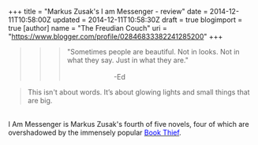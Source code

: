 +++
title = "Markus Zusak's I am Messenger - review"
date = 2014-12-11T10:58:00Z
updated = 2014-12-11T10:58:30Z
draft = true
blogimport = true 
[author]
	name = "The Freudian Couch"
	uri = "https://www.blogger.com/profile/02846833382241285200"
+++

<div dir="ltr" style="text-align: left;" trbidi="on">
<blockquote class="tr_bq">
<blockquote class="tr_bq">
<blockquote class="tr_bq">
"Sometimes people are beautiful. Not in looks. Not in what they say. Just in what they are." &nbsp; &nbsp; &nbsp; &nbsp; &nbsp; &nbsp; &nbsp; &nbsp; &nbsp; &nbsp; &nbsp; &nbsp; &nbsp; &nbsp; &nbsp; &nbsp; &nbsp; &nbsp; &nbsp; &nbsp; &nbsp; &nbsp; &nbsp; &nbsp; &nbsp; &nbsp; &nbsp; &nbsp; &nbsp; &nbsp; &nbsp; &nbsp; &nbsp; &nbsp; &nbsp; &nbsp; &nbsp; &nbsp; &nbsp; &nbsp; &nbsp; &nbsp; &nbsp; &nbsp; &nbsp; &nbsp; &nbsp; &nbsp; &nbsp; &nbsp; &nbsp; &nbsp; &nbsp; &nbsp; &nbsp; &nbsp; &nbsp; &nbsp; &nbsp; &nbsp; &nbsp; &nbsp; &nbsp; &nbsp; &nbsp; &nbsp; &nbsp; &nbsp; &nbsp; &nbsp; &nbsp; &nbsp; &nbsp; &nbsp; &nbsp; &nbsp; &nbsp; &nbsp; -Ed</blockquote>
</blockquote>
</blockquote>
<div class="MsoNormal" style="margin-bottom: .0001pt; margin-bottom: 0cm;">
<o:p></o:p></div>
<blockquote class="tr_bq">
This isn't
about words. It’s about glowing lights and small things that are big.&nbsp;</blockquote>
<blockquote class="tr_bq">
</blockquote>
<br />
I Am Messenger is Markus Zusak's fourth of five novels, four of which are overshadowed by the immensely popular <a href="http://adarsh89.blogspot.in/2014/07/the-book-thief-review.html" target="_blank"><span style="color: blue;">Book Thief</span></a>.&nbsp;</div>

